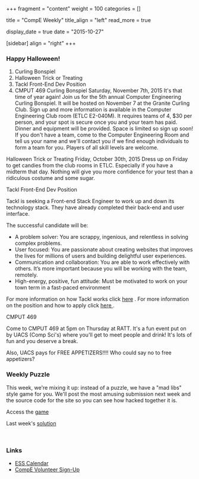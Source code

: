 
+++
fragment = "content"
weight = 100
categories = []

title = "CompE Weekly"
title_align = "left"
read_more = true

display_date = true
date = "2015-10-27" 

[sidebar]
  align = "right"
+++
    
### Happy Halloween!


1. Curling Bonspiel
2. Halloween Trick or Treating
3. Tackl Front-End Dev Position
4. CMPUT 469
Curling Bonspiel
Saturday, November 7th, 2015
It's that time of year again! Join us for the 5th annual Computer Engineering Curling Bonspiel. It will be hosted on November 7 at the Granite Curling Club. Sign up and more information is available in the Computer Engineering Club room (ETLC E2-040M). It requires teams of 4, $30 per person, and your spot is secure once you and your team has paid. Dinner and equipment will be provided. Space is limited so sign up soon! If you don't have a team, come to the Computer Engineering Room and tell us your name and we'll contact you if we find enough individuals to form a team for you. Players of all skill levels are welcome.

Halloween Trick or Treating
Friday, October 30th, 2015
Dress up on Friday to get candies from the club rooms in ETLC. Especially if you have a midterm that day. Nothing will give you more confidence for your test than a ridiculous costume and some sugar.

Tackl Front-End Dev Position

Tackl is seeking a Front-end Stack Engineer to work up and down its technology stack. They have already completed their back-end and user interface.

The successful candidate will be:
* A problem solver: You are scrappy, ingenious, and relentless in solving complex problems.
* User focused: You are passionate about creating websites that improves the lives for millions of users and building delightful user experiences.
* Communication and collaboration: You are able to work effectively with others. It’s more important because you will be working with the team, remotely.
* High-energy, positive, fun attitude: Must be motivated to work on your town term in a fast-paced environment

For more information on how Tackl works click [here](http://www.tackl.co/students#find-out-how) .
For more information on the position and how to apply click [here ](https://docs.google.com/presentation/d/1Q3vsALerZlLquUVqo8dXP8mdeAwodYpKoVbNgkU09So/edit#slide=id.p) .

CMPUT 469

Come to CMPUT 469 at 5pm on Thursday at RATT. It's a fun event put on by UACS (Comp Sci's) where you'll get to meet people and drink! It's lots of fun and you deserve a break.

Also, UACS pays for FREE APPETIZERS!!!!
Who could say no to free appetizers?


### Weekly Puzzle

This week, we're mixing it up: instead of a puzzle, we have a "mad libs" style game for you. We'll post the most amusing submission next week and the source code for the site so you can see how hacked together it is.

Access the [game](http://libz.stephenjust.ca/)

Last week's [solution ](https://gallery.mailchimp.com/25f7181ad1da5b9eef1f7deea/files/Puzzle_5_Solution.docx)

</br>

### Links

* [ESS Calendar ](https://www.google.com/calendar/embed?src=ualberta.ca_d12op0t596h4pm0nn5kekjejh4%40group.calendar.google.com&ctz=America/Edmonton)
* [CompE Volunteer Sign-Up ](http://goo.gl/forms/kfsGbsYeEY)

</br>
